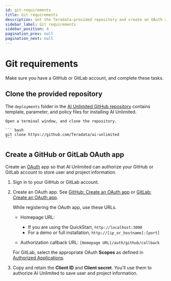 ```yaml
---
id: git-requirements
title: Git requirements
description: Get the Teradata-provided repository and create an OAuth app.
sidebar_label: Git requirements
sidebar_position: 4
pagination_prev: null
pagination_next: null
---
```


# Git requirements

Make sure you have a GitHub or GitLab account, and complete these tasks.


## Clone the provided repository

The `deployments` folder in the [AI Unlimited GitHub repository](https://github.com/Teradata/ai-unlimited) contains template, parameter, and policy files for installing AI Unlimited.

	Open a terminal window, and clone the repository.

    ``` bash
    git clone https://github.com/Teradata/ai-unlimited
    ```


## Create a GitHub or GitLab OAuth app

Create an [OAuth](https://oauth.net/2/) app so that AI Unlimited can authorize your GitHub or GitLab account to store user and project information.

1. Sign in to your GitHub or GitLab account. 

2. Create an OAuth app. See [GitHub: Create an OAuth app](https://docs.github.com/en/apps/oauth-apps/building-oauth-apps/creating-an-oauth-app) or [GitLab: Create an OAuth app](https://docs.gitlab.com/ee/integration/oauth_provider.html).
  
    While registering the OAuth app, use these URLs.
 
    - Homepage URL: 
	  - If you are using the QuickStart, `http://localhost:3000`
      - For a demo or full installation, `http://[ip_or_hostname]:[port]`
	  
	  
    - Authorization callback URL: `[Homepage URL]/auth/github/callback`
    
    For GitLab, select the appropriate OAuth **Scopes** as defined in [Authorized Applications](https://docs.gitlab.com/ee/integration/oauth_provider.html#view-all-authorized-applications).

3.	Copy and retain the **Client ID** and **Client secret**. You'll use them to authorize AI Unlimited to save user and project information.
